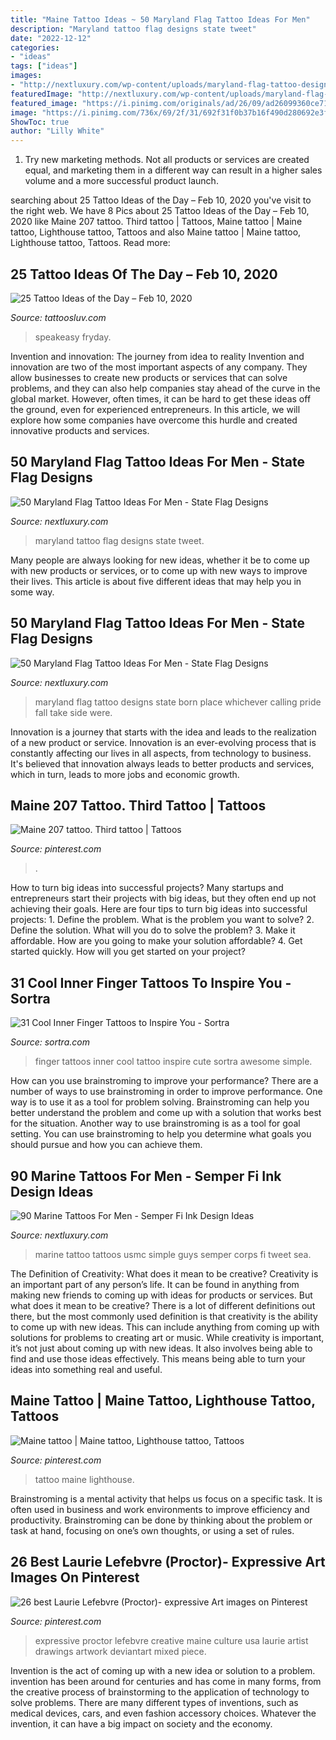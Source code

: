 ```yaml
---
title: "Maine Tattoo Ideas ~ 50 Maryland Flag Tattoo Ideas For Men"
description: "Maryland tattoo flag designs state tweet"
date: "2022-12-12"
categories:
- "ideas"
tags: ["ideas"]
images:
- "http://nextluxury.com/wp-content/uploads/maryland-flag-tattoo-design-ideas-for-men.jpg"
featuredImage: "http://nextluxury.com/wp-content/uploads/maryland-flag-tattoo-design-ideas-for-men.jpg"
featured_image: "https://i.pinimg.com/originals/ad/26/09/ad26099360ce71c64b1876c49a1511e8.jpg"
image: "https://i.pinimg.com/736x/69/2f/31/692f31f0b37b16f490d280692e3fa370--usa-culture-expressive-art.jpg"
ShowToc: true
author: "Lilly White"
---
```



1. Try new marketing methods. Not all products or services are created equal, and marketing them in a different way can result in a higher sales volume and a more successful product launch.

	

		
searching about 25 Tattoo Ideas of the Day – Feb 10, 2020 you've visit to the right web. We have 8 Pics about 25 Tattoo Ideas of the Day – Feb 10, 2020 like Maine 207 tattoo. Third tattoo | Tattoos, Maine tattoo | Maine tattoo, Lighthouse tattoo, Tattoos and also Maine tattoo | Maine tattoo, Lighthouse tattoo, Tattoos. Read more:
		
    
## 25 Tattoo Ideas Of The Day – Feb 10, 2020

<img loading=lazy src="https://tattoosluv.com/wp-content/uploads/2020/02/Geometric-Solar-System-by-Joe-Fryday-of-Speakeasy-Custom-Tattoos-in-Chicago-IL-560x746.jpg" onerror="this.onerror=null;this.src='https://tse4.mm.bing.net/th?id=OIP.PJ1JtYEPlt765HI2BT1koQHaJ3&amp;pid=15.1';" alt="25 Tattoo Ideas of the Day – Feb 10, 2020">

_Source: tattoosluv.com_

>speakeasy fryday. 

	

Invention and innovation: The journey from idea to reality
Invention and innovation are two of the most important aspects of any company. They allow businesses to create new products or services that can solve problems, and they can also help companies stay ahead of the curve in the global market. However, often times, it can be hard to get these ideas off the ground, even for experienced entrepreneurs. In this article, we will explore how some companies have overcome this hurdle and created innovative products and services.

    
## 50 Maryland Flag Tattoo Ideas For Men - State Flag Designs

<img loading=lazy src="http://nextluxury.com/wp-content/uploads/maryland-flag-tattoo-design-ideas-for-men.jpg" onerror="this.onerror=null;this.src='https://tse1.mm.bing.net/th?id=OIP.0bUWhj-0OX-EJefWOdMItgHaHX&amp;pid=15.1';" alt="50 Maryland Flag Tattoo Ideas For Men - State Flag Designs">

_Source: nextluxury.com_

>maryland tattoo flag designs state tweet. 

	

Many people are always looking for new ideas, whether it be to come up with new products or services, or to come up with new ways to improve their lives. This article is about five different ideas that may help you in some way.

    
## 50 Maryland Flag Tattoo Ideas For Men - State Flag Designs

<img loading=lazy src="http://nextluxury.com/wp-content/uploads/good-maryland-flag-tattoo-designs-for-men.jpg" onerror="this.onerror=null;this.src='https://tse3.mm.bing.net/th?id=OIP.LCUv-RmsJe-u50eIgSIP6QHaHa&amp;pid=15.1';" alt="50 Maryland Flag Tattoo Ideas For Men - State Flag Designs">

_Source: nextluxury.com_

>maryland flag tattoo designs state born place whichever calling pride fall take side were. 

	

Innovation is a journey that starts with the idea and leads to the realization of a new product or service. Innovation is an ever-evolving process that is constantly affecting our lives in all aspects, from technology to business. It's believed that innovation always leads to better products and services, which in turn, leads to more jobs and economic growth.

    
## Maine 207 Tattoo. Third Tattoo | Tattoos

<img loading=lazy src="https://i.pinimg.com/originals/16/bc/a5/16bca59592f75d35313240eb163683e9.jpg" onerror="this.onerror=null;this.src='https://tse1.mm.bing.net/th?id=OIP.2U1cpBvmXgBr-9mLG8N6PAHaNJ&amp;pid=15.1';" alt="Maine 207 tattoo. Third tattoo | Tattoos">

_Source: pinterest.com_

>. 

	

How to turn big ideas into successful projects?
Many startups and entrepreneurs start their projects with big ideas, but they often end up not achieving their goals. Here are four tips to turn big ideas into successful projects: 1. Define the problem. What is the problem you want to solve? 2. Define the solution. What will you do to solve the problem? 3. Make it affordable. How are you going to make your solution affordable? 4. Get started quickly. How will you get started on your project?

    
## 31 Cool Inner Finger Tattoos To Inspire You - Sortra

<img loading=lazy src="http://cdn.sortra.com/wp-content/uploads/2014/12/inner-finger-tattoo07.jpg" onerror="this.onerror=null;this.src='https://tse4.mm.bing.net/th?id=OIP.8g3t7PkDgoy1Ou8KxIt4YQHaEK&amp;pid=15.1';" alt="31 Cool Inner Finger Tattoos to Inspire You - Sortra">

_Source: sortra.com_

>finger tattoos inner cool tattoo inspire cute sortra awesome simple. 

	

How can you use brainstroming to improve your performance?
There are a number of ways to use brainstroming in order to improve performance. One way is to use it as a tool for problem solving. Brainstroming can help you better understand the problem and come up with a solution that works best for the situation. Another way to use brainstroming is as a tool for goal setting. You can use brainstroming to help you determine what goals you should pursue and how you can achieve them.

    
## 90 Marine Tattoos For Men - Semper Fi Ink Design Ideas

<img loading=lazy src="http://nextluxury.com/wp-content/uploads/small-simple-old-school-usmc-marine-guys-thigh-tattoo.jpg" onerror="this.onerror=null;this.src='https://tse3.mm.bing.net/th?id=OIP.9RcEFnDzrL7mML-vKithqQHaHa&amp;pid=15.1';" alt="90 Marine Tattoos For Men - Semper Fi Ink Design Ideas">

_Source: nextluxury.com_

>marine tattoo tattoos usmc simple guys semper corps fi tweet sea. 

	

The Definition of Creativity: What does it mean to be creative?
Creativity is an important part of any person’s life. It can be found in anything from making new friends to coming up with ideas for products or services. But what does it mean to be creative? There is a lot of different definitions out there, but the most commonly used definition is that creativity is the ability to come up with new ideas. This can include anything from coming up with solutions for problems to creating art or music. While creativity is important, it’s not just about coming up with new ideas. It also involves being able to find and use those ideas effectively. This means being able to turn your ideas into something real and useful.

    
## Maine Tattoo | Maine Tattoo, Lighthouse Tattoo, Tattoos

<img loading=lazy src="https://i.pinimg.com/originals/ad/26/09/ad26099360ce71c64b1876c49a1511e8.jpg" onerror="this.onerror=null;this.src='https://tse4.mm.bing.net/th?id=OIP.DYQXzZkSkfpYKX0_Ez7LhwHaHa&amp;pid=15.1';" alt="Maine tattoo | Maine tattoo, Lighthouse tattoo, Tattoos">

_Source: pinterest.com_

>tattoo maine lighthouse. 

	

Brainstroming is a mental activity that helps us focus on a specific task. It is often used in business and work environments to improve efficiency and productivity. Brainstroming can be done by thinking about the problem or task at hand, focusing on one’s own thoughts, or using a set of rules.

    
## 26 Best Laurie Lefebvre (Proctor)- Expressive Art Images On Pinterest

<img loading=lazy src="https://i.pinimg.com/736x/69/2f/31/692f31f0b37b16f490d280692e3fa370--usa-culture-expressive-art.jpg" onerror="this.onerror=null;this.src='https://tse3.mm.bing.net/th?id=OIP.olts0Q29aJFAm29wPK_SYQHaKG&amp;pid=15.1';" alt="26 best Laurie Lefebvre (Proctor)- expressive Art images on Pinterest">

_Source: pinterest.com_

>expressive proctor lefebvre creative maine culture usa laurie artist drawings artwork deviantart mixed piece. 

	

Invention is the act of coming up with a new idea or solution to a problem. invention has been around for centuries and has come in many forms, from the creative process of brainstorming to the application of technology to solve problems. There are many different types of inventions, such as medical devices, cars, and even fashion accessory choices. Whatever the invention, it can have a big impact on society and the economy.

